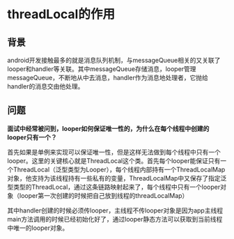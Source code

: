 # threadLocal的作用

## 背景

android开发接触最多的就是消息队列机制，与messageQueue相关的又关联了looper和handler等关联。其中messageQueue存储消息，looper管理messageQueue，不断地从中去消息，handler作为消息地处理者，它抛给handler的消息交由他处理。

## 问题
**面试中经常被问到，looper如何保证唯一性的，为什么在每个线程中创建的looper只有一个？**

首先如果是单例来实现可以保证唯一性，但是这样无法做到每个线程中只有一个looper。这里的关键核心就是ThreadLocal这个类。首先每个looper能保证只有一个ThreadLocal（泛型类型为Looper），每个线程内部持有一个ThreadLocalMap对象，他支持为该线程持有一些私有的变量，ThreadLocalMap中又保存了指定泛型类型的ThreadLocal，通过这条链路映射起来了，每个线程中只有一个looper对象（looper第一次创建的时候把自己放到线程的threadLocalMap）

其中handler创建的时候必须传looper，主线程不传looper对象是因为app主线程main方法调用的时候已经初始化好了，通过looper静态方法可以获取到当前线程中唯一的looper对象。